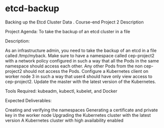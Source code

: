 # etcd-backup
Backing up the Etcd Cluster Data .
Course-end Project 2
Description

Project Agenda: To take the backup of an etcd cluster in a file 

 

Description:  

As an infrastructure admin, you need to take the backup of an etcd in a file called /tmp/myback. Make sure to have a namespace called cep-project2 with a network policy configured in such a way that all the Pods in the same namespace should access each other. Any other Pods from the non cep-project2 should not access the Pods. Configure a Kubernetes client on worker node 3 in such a way that user4 should have only view access to cep-project2. Update the master with the latest version of the Kubernetes. 

 

Tools Required: kubeadm, kubectl, kubelet, and Docker 

 

Expected Deliverables:  

Creating and verifying the namespaces 
Generating a certificate and private key in the worker node 
Upgrading the Kubernetes cluster with the latest version 
A Kubernetes cluster with high availability enabled 
